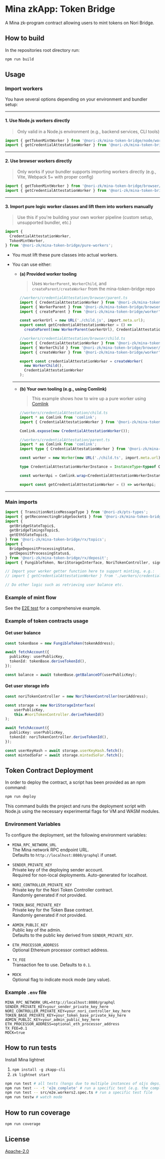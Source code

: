 # Mina zkApp: Token Bridge

A Mina zk-program contract allowing users to mint tokens on Nori Bridge.

## How to build

In the repositories root directory run:

```sh
npm run build
```

## Usage

### Import workers

You have several options depending on your environment and bundler setup:

---

#### 1. **Use Node.js workers directly**  
> Only valid in a Node.js environment (e.g., backend services, CLI tools)

```typescript
import { getTokenMintWorker } from '@nori-zk/mina-token-bridge/node/workers/tokenMint';
import { getCredentialAttestationWorker } from '@nori-zk/mina-token-bridge/node/workers/credentialAttestation';
```

---

#### 2. **Use browser workers directly**  
> Only works if your bundler supports importing workers directly (e.g., Vite, Webpack 5+ with proper config)

```typescript
import { getTokenMintWorker } from '@nori-zk/mina-token-bridge/browser/workers/tokenMint';
import { getCredentialAttestationWorker } from '@nori-zk/mina-token-bridge/browser/workers/credentialAttestation';
```

---

#### 3. **Import pure logic worker classes and lift them into workers manually**  
> Use this if you're building your own worker pipeline (custom setup, unsupported bundler, etc.)

```typescript
import {
  CredentialAttestationWorker,
  TokenMintWorker,
} from '@nori-zk/mina-token-bridge/pure-workers';
```

- You must lift these pure classes into actual workers.  
- You can use either:
  
  - **(a) Provided worker tooling**

    > Uses `WorkerParent`, `WorkerChild`, and `createParent/createWorker` from the mina-token-bridge repo

    ```typescript
    //workers/credentialAttestation/browser/parent.ts
    import { CredentialAttestationWorker } from '@nori-zk/mina-token-bridge/pure-workers';
    import { WorkerParent } from '@nori-zk/mina-token-bridge/browser/worker/parent';
    import { createParent } from '@nori-zk/mina-token-bridge/worker';

    const workerUrl = new URL('./child.js', import.meta.url);
    export const getCredentialAttestationWorker = () =>
      createParent(new WorkerParent(workerUrl), CredentialAttestationWorker);
    ```

    ```typescript
    //workers/credentialAttestation/browser/child.ts
    import { CredentialAttestationWorker } from '@nori-zk/mina-token-bridge/pure-workers';
    import { WorkerChild } from '@nori-zk/mina-token-bridge/browser/worker/child';
    import { createWorker } from '@nori-zk/mina-token-bridge/worker';

    export const credentialAttestationWorker = createWorker(
      new WorkerChild(),
      CredentialAttestationWorker
    );
    ```

  ---

  - **(b) Your own tooling (e.g., using Comlink)**

    > This example shows how to wire up a pure worker using [Comlink](https://github.com/GoogleChromeLabs/comlink)

    ```typescript
    //workers/credentialAttestation/child.ts
    import * as Comlink from 'comlink';
    import { CredentialAttestationWorker } from '@nori-zk/mina-token-bridge/pure-workers';

    Comlink.expose(new CredentialAttestationWorker());
    ```

    ```typescript
    //workers/credentialAttestation/parent.ts
    import * as Comlink from 'comlink';
    import type { CredentialAttestationWorker } from '@nori-zk/mina-token-bridge/pure-workers';

    const worker = new Worker(new URL('./child.ts', import.meta.url), { type: 'module' });

    type CredentialAttestationWorkerInstance = InstanceType<typeof CredentialAttestationWorker>;

    const workerApi = Comlink.wrap<CredentialAttestationWorkerInstance>(worker);

    export const getCredentialAttestationWorker = () => workerApi;
    ```

---

### Main imports

```typescript
import { TransitionNoticeMessageType } from '@nori-zk/pts-types';
import { getReconnectingBridgeSocket$ } from '@nori-zk/mina-token-bridge/rx/socket';
import {
  getBridgeStateTopic$,
  getBridgeTimingsTopic$,
  getEthStateTopic$,
} from '@nori-zk/mina-token-bridge/rx/topics';
import {
  BridgeDepositProcessingStatus,
  getDepositProcessingStatus$,
} from '@nori-zk/mina-token-bridge/rx/deposit';
import { FungibleToken, NoriStorageInterface, NoriTokenController, signSecretWithEthWallet } from '@nori-zk/mina-token-bridge';

// Import your worker getter function here to support minting, e.g.:
// import { getCredentialAttestationWorker } from './workers/credentialAttestation/parent';

// Do other logic such as retrieving user balance etc.
```

### Example of mint flow

See the [E2E test](src/e2e.workers2.spec.ts) for a comprehensive example.

### Example of token contracts usage

#### Get user balance

```typescript
const tokenBase = new FungibleToken(tokenAddress);

await fetchAccount({
  publicKey: userPublicKey,
  tokenId: tokenBase.deriveTokenId(),
});

const balance = await tokenBase.getBalanceOf(userPublicKey);
```

#### Get user storage info

```typescript
const noriTokenController = new NoriTokenController(noriAddress);

const storage = new NoriStorageInterface(
    userPublicKey,
    this.#noriTokenController.deriveTokenId()
);

await fetchAccount({
  publicKey: userPublicKey,
  tokenId: noriTokenController.deriveTokenId(),
});

const userKeyHash = await storage.userKeyHash.fetch();
const mintedSoFar = await storage.mintedSoFar.fetch();
```

## Token Contract Deployment

In order to deploy the contract, a script has been provided as an npm command:

```sh
npm run deploy
```

This command builds the project and runs the deployment script with Node.js using the necessary experimental flags for VM and WASM modules.

### Environment Variables

To configure the deployment, set the following environment variables:

- `MINA_RPC_NETWORK_URL`  
  The Mina network RPC endpoint URL.  
  Defaults to `http://localhost:8080/graphql` if unset.

- `SENDER_PRIVATE_KEY`  
  Private key of the deploying sender account.  
  Required for non-local deployments. Auto-generated for localhost.

- `NORI_CONTROLLER_PRIVATE_KEY`  
  Private key for the Nori Token Controller contract.  
  Randomly generated if not provided.

- `TOKEN_BASE_PRIVATE_KEY`  
  Private key for the Token Base contract.  
  Randomly generated if not provided.

- `ADMIN_PUBLIC_KEY`  
  Public key of the admin.  
  Defaults to the public key derived from `SENDER_PRIVATE_KEY`.

- `ETH_PROCESSOR_ADDRESS`  
  Optional Ethereum processor contract address.

- `TX_FEE`  
  Transaction fee to use. Defaults to `0.1`.

- `MOCK`  
  Optional flag to indicate mock mode (any value).

### Example `.env` file

```
MINA_RPC_NETWORK_URL=http://localhost:8080/graphql
SENDER_PRIVATE_KEY=your_sender_private_key_here
NORI_CONTROLLER_PRIVATE_KEY=your_nori_controller_key_here
TOKEN_BASE_PRIVATE_KEY=your_token_base_private_key_here
ADMIN_PUBLIC_KEY=your_admin_public_key_here
ETH_PROCESSOR_ADDRESS=optional_eth_processor_address
TX_FEE=0.1
MOCK=true
```

## How to run tests

Install Mina lightnet

1. `npm install -g zkapp-cli`
2. `zk lightnet start`

```sh
npm run test # all tests (hangs due to multiple instances of o1js deps)
npm run test -- -t 'e2e_complete' # run a specific test (e.g. the complete e2e test)
npm run test -- src/e2e.workers2.spec.ts # run a specific test file
npm run testw # watch mode
```

## How to run coverage

```sh
npm run coverage
```

## License

[Apache-2.0](LICENSE)
